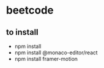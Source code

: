 # beetcode

## to install

- npm install
- npm install @monaco-editor/react
- npm install framer-motion
